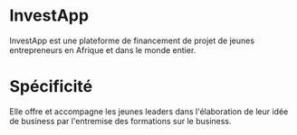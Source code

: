 # InvestApp

InvestApp est une plateforme de financement de projet de jeunes entrepreneurs en Afrique et dans le monde entier.

# Spécificité

Elle offre et accompagne les jeunes leaders dans l'élaboration de leur idée de business par l'entremise des formations sur le business.

